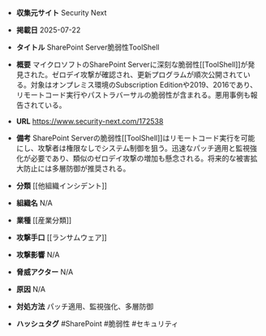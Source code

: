 - **収集元サイト**
Security Next

- **掲載日**
2025-07-22

- **タイトル**
SharePoint Server脆弱性ToolShell

- **概要**
マイクロソフトのSharePoint Serverに深刻な脆弱性[[ToolShell]]が発見された。ゼロデイ攻撃が確認され、更新プログラムが順次公開されている。対象はオンプレミス環境のSubscription Editionや2019、2016であり、リモートコード実行やパストラバーサルの脆弱性が含まれる。悪用事例も報告されている。

- **URL**
https://www.security-next.com/172538

- **備考**
SharePoint Serverの脆弱性[[ToolShell]]はリモートコード実行を可能にし、攻撃者は権限なしでシステム制御を狙う。迅速なパッチ適用と監視強化が必要であり、類似のゼロデイ攻撃の増加も懸念される。将来的な被害拡大防止には多層防御が推奨される。

- **分類**
[[他組織インシデント]]

- **組織名**
N/A

- **業種**
[[産業分類]]

- **攻撃手口**
[[ランサムウェア]]

- **攻撃影響**
N/A

- **脅威アクター**
N/A

- **原因**
N/A

- **対処方法**
パッチ適用、監視強化、多層防御

- **ハッシュタグ**
#SharePoint #脆弱性 #セキュリティ
